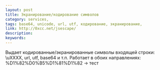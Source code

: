 ```yaml
---
layout: post
title: Экранирование/кодирование символов
category: services, 
tags: base64, unicode, url, utf, кодирование, экранирование, 
link: http://0xcc.net/jsescape/
description: 
keywords: 
---
```


<p>Выдает кодированные/экранированные символы входящей строки: \uXXXX, url, utf, base64 и т.п. Работает в обоих направлениях: %D1%82%D0%B5%D1%81%D1%82 → тест</p>
